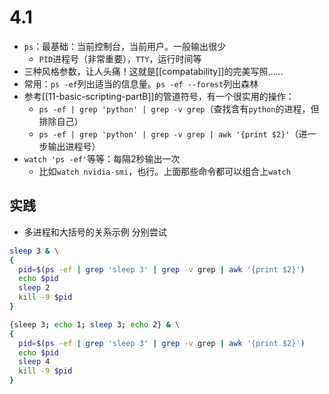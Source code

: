 # 4.1
- `ps`：最基础：当前控制台，当前用户。一般输出很少
  - `PID`进程号（非常重要），`TTY`，运行时间等
- 三种风格参数，让人头痛！这就是[[compatability]]的完美写照……
- 常用：`ps -ef`列出适当的信息量。`ps -ef --forest`列出森林
- 参考[[11-basic-scripting-partB]]的管道符号，有一个很实用的操作：
  - `ps -ef | grep 'python' | grep -v grep`（查找含有`python`的进程，但排除自己）
  - `ps -ef | grep 'python' | grep -v grep | awk '{print $2}'`（进一步输出进程号）
- `watch 'ps -ef'`等等：每隔2秒输出一次
  - 比如`watch nvidia-smi`，也行。上面那些命令都可以组合上`watch`
## 实践
- 多进程和大括号的关系示例
分别尝试
```sh
sleep 3 & \
{
  pid=$(ps -ef | grep 'sleep 3' | grep -v grep | awk '{print $2}')
  echo $pid
  sleep 2
  kill -9 $pid
}
```
```sh
{sleep 3; echo 1; sleep 3; echo 2} & \
{
  pid=$(ps -ef | grep 'sleep 3' | grep -v grep | awk '{print $2}')
  echo $pid
  sleep 4
  kill -9 $pid
}
```